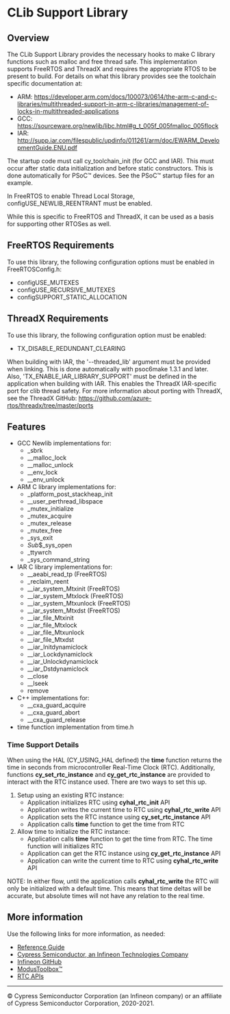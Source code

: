 # CLib Support Library

## Overview

The CLib Support Library provides the necessary hooks to make C library functions such as malloc and free thread safe. This implementation supports FreeRTOS and ThreadX and requires the appropriate RTOS to be present to build. For details on what this library provides see the toolchain specific documentation at:
* ARM: https://developer.arm.com/docs/100073/0614/the-arm-c-and-c-libraries/multithreaded-support-in-arm-c-libraries/management-of-locks-in-multithreaded-applications
* GCC: https://sourceware.org/newlib/libc.html#g_t_005f_005fmalloc_005flock
* IAR: http://supp.iar.com/filespublic/updinfo/011261/arm/doc/EWARM_DevelopmentGuide.ENU.pdf

The startup code must call cy_toolchain_init (for GCC and IAR). This must occur after static data initialization and before static constructors. This is done automatically for PSoC™ devices. See the PSoC™ startup files for an example.

In FreeRTOS to enable Thread Local Storage, configUSE_NEWLIB_REENTRANT must be enabled.

While this is specific to FreeRTOS and ThreadX, it can be used as a basis for supporting other RTOSes as well.

## FreeRTOS Requirements
To use this library, the following configuration options must be enabled in FreeRTOSConfig.h:
* configUSE_MUTEXES
* configUSE_RECURSIVE_MUTEXES
* configSUPPORT_STATIC_ALLOCATION

## ThreadX Requirements
To use this library, the following configuration option must be enabled:
* TX_DISABLE_REDUNDANT_CLEARING

When building with IAR, the '--threaded_lib' argument must be provided when linking. This is done automatically with psoc6make 1.3.1 and later.
Also, 'TX_ENABLE_IAR_LIBRARY_SUPPORT' must be defined in the application when building with IAR. This enables the ThreadX IAR-specific port for clib thread safety.
For more information about porting with ThreadX, see the ThreadX GitHub: https://github.com/azure-rtos/threadx/tree/master/ports

## Features
* GCC Newlib implementations for:
    * _sbrk
    * __malloc_lock
    * __malloc_unlock
    * __env_lock
    * __env_unlock
* ARM C library implementations for:
    * _platform_post_stackheap_init
    * __user_perthread_libspace
    * _mutex_initialize
    * _mutex_acquire
    * _mutex_release
    * _mutex_free
    * _sys_exit
    * $Sub$$_sys_open
    * _ttywrch
    * _sys_command_string
* IAR C library implementations for:
    * __aeabi_read_tp (FreeRTOS)
    * _reclaim_reent
    * __iar_system_Mtxinit (FreeRTOS)
    * __iar_system_Mtxlock (FreeRTOS)
    * __iar_system_Mtxunlock (FreeRTOS)
    * __iar_system_Mtxdst (FreeRTOS)
    * __iar_file_Mtxinit
    * __iar_file_Mtxlock
    * __iar_file_Mtxunlock
    * __iar_file_Mtxdst
    * __iar_Initdynamiclock
    * __iar_Lockdynamiclock
    * __iar_Unlockdynamiclock
    * __iar_Dstdynamiclock
    * __close
    * __lseek
    * remove
* C++ implementations for:
    * __cxa_guard_acquire
    * __cxa_guard_abort
    * __cxa_guard_release
* time function implementation from time.h

### Time Support Details
When using the HAL (CY_USING_HAL defined) the **time** function returns the time in seconds from microcontroller Real-Time Clock (RTC). Additionally, functions  **cy_set_rtc_instance** and **cy_get_rtc_instance** are provided to interact with the RTC instance used. There are two ways to set this up.
1. Setup using an existing RTC instance:
    * Application initializes RTC using **cyhal_rtc_init** API
    * Application writes the current time to RTC using **cyhal_rtc_write** API
    * Application sets the RTC instance using **cy_set_rtc_instance** API
    * Application calls **time** function to get the time from RTC
2. Allow time to initialize the RTC instance:
    * Application calls **time** function to get the time from RTC. The time function will initializes RTC
    * Application can get the RTC instance using **cy_get_rtc_instance** API
    * Application can write the current time to RTC using **cyhal_rtc_write** API

NOTE: In either flow, until the application calls **cyhal_rtc_write** the RTC will only be initialized with a default time. This means that time deltas will be accurate, but absolute times will not have any relation to the real time.

## More information
Use the following links for more information, as needed:
* [Reference Guide](https://infineon.github.io/clib-support/html/index.html)
* [Cypress Semiconductor, an Infineon Technologies Company](http://www.cypress.com)
* [Infineon GitHub](https://github.com/infineon)
* [ModusToolbox™](https://www.cypress.com/products/modustoolbox-software-environment)
* [RTC APIs](https://github.com/infineon/mtb-hal-cat1/blob/master/include/cyhal_rtc.h)

---
© Cypress Semiconductor Corporation (an Infineon company) or an affiliate of Cypress Semiconductor Corporation, 2020-2021.
